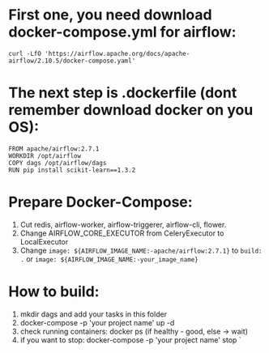 # First one, you need download docker-compose.yml for airflow:

```
curl -LfO 'https://airflow.apache.org/docs/apache-airflow/2.10.5/docker-compose.yaml'
```
# The next step is .dockerfile (dont remember download docker on you OS):

```
FROM apache/airflow:2.7.1
WORKDIR /opt/airflow
COPY dags /opt/airflow/dags
RUN pip install scikit-learn==1.3.2
```

# Prepare Docker-Compose:   

1. Cut redis, airflow-worker, airflow-triggerer, airflow-cli, flower.
2. Change AIRFLOW_CORE_EXECUTOR from CeleryExecutor to LocalExecutor
3. Change `image: ${AIRFLOW_IMAGE_NAME:-apache/airflow:2.7.1}` to `build: .` 
or `image: ${AIRFLOW_IMAGE_NAME:-your_image_name}`

# How to build:
1. mkdir dags and add your tasks in this folder
2. docker-compose -p 'your project name' up -d 
3. check running containers: docker ps (if healthy - good, else -> wait)
4. if you want to stop: docker-compose -p 'your project name' stop 
`


